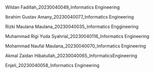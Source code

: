 Wildan Fadillah_20230040049_Informatics Engineering

Ibrahim Gustav Amany_20230040077_Informatics Engineering

Rizki Maulana Maulana_20230040035_Informatics Enggineering

Muhammad Rigi Yuda Syahrial_20230040116_Informatics Engineering

Mohammad Naufal Maulana_20230040070_Informatics Engineering

Akmal Zaidan Hibatullah_20230040065_InformaticsEngineering

Enjeli_20230040058_Informatics Engineering
